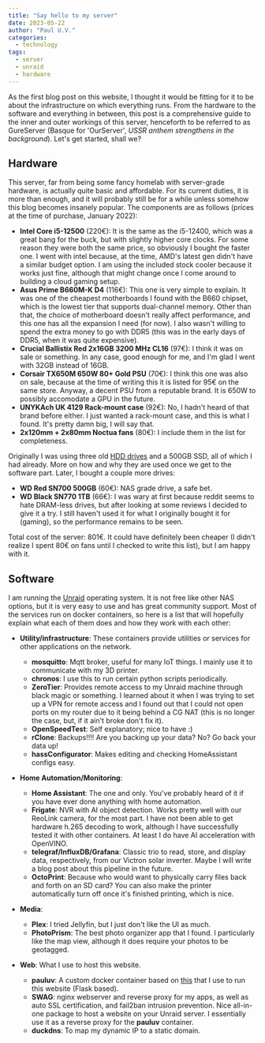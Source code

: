 ```yaml
---
title: "Say hello to my server" 
date: 2023-05-22
author: "Paul U.V."
categories:
  - technology
tags: 
  - server
  - unraid
  - hardware
---
```


As the first blog post on this website, I thought it would be fitting for it to be about the infrastructure on which everything runs. From the hardware to the software and everything in between, this post is a comprehensive guide to the inner and outer workings of this server, henceforth to be referred to as GureServer (Basque for 'OurServer', _USSR anthem strengthens in the background_). Let's get started, shall we?

## Hardware
This server, far from being some fancy homelab with server-grade hardware, is actually quite basic and affordable. For its current duties, it is more than enough, and it will probably still be for a while unless somehow this blog becomes insanely popular. The components are as follows (prices at the time of purchase, January 2022):

- **Intel Core i5-12500** (220€): It is the same as the i5-12400, which was a great bang for the buck, but with slightly higher core clocks. For some reason they were both the same price, so obviously I bought the faster one. I went with intel because, at the time, AMD's latest gen didn't have a similar budget option. I am using the included stock cooler because it works just fine, although that might change once I come around to building a cloud gaming setup.
- **Asus Prime B660M-K D4** (116€): This one is very simple to explain. It was one of the cheapest motherboards I found with the B660 chipset, which is the lowest tier that supports dual-channel memory. Other than that, the choice of motherboard doesn't really affect performance, and this one has all the expansion I need (for now). I also wasn't willing to spend the extra money to go with DDR5 (this was in the early days of DDR5, when it was quite expensive).
- **Crucial Ballistix Red 2x16GB 3200 MHz CL16** (97€): I think it was on sale or something. In any case, good enough for me, and I'm glad I went with 32GB instead of 16GB.
- **Corsair TX650M 650W 80+ Gold PSU** (70€): I think this one was also on sale, because at the time of writing this it is listed for 95€ on the same store. Anyway, a decent PSU from a reputable brand. It is 650W to possibly accomodate a GPU in the future.
- **UNYKAch UK 4129 Rack-mount case** (92€): No, I hadn't heard of that brand before either. I just wanted a rack-mount case, and this is what I found. It's pretty damn big, I will say that.
- **2x120mm + 2x80mm Noctua fans** (80€): I include them in the list for completeness.

Originally I was using three old [HDD drives](https://en.wikipedia.org/wiki/RAS_syndrome) and a 500GB SSD, all of which I had already. More on how and why they are used once we get to the software part. Later, I bought a couple more drives:

- **WD Red SN700 500GB** (60€): NAS grade drive, a safe bet.
- **WD Black SN770 1TB** (66€): I was wary at first because reddit seems to hate DRAM-less drives, but after looking at some reviews I decided to give it a try. I still haven't used it for what I originally bought it for (gaming), so the performance remains to be seen.

Total cost of the server: 801€. It could have definitely been cheaper (I didn't realize I spent 80€ on fans until I checked to write this list), but I am happy with it.

## Software
I am running the [Unraid](https://unraid.net) operating system. It is not free like other NAS options, but it is very easy to use and has great community support. Most of the services run on docker containers, so here is a list that will hopefully explain what each of them does and how they work with each other:

- **Utility/infrastructure**: These containers provide utilities or services for other applications on the network.
  - **mosquitto**: Mqtt broker, useful for many IoT things. I mainly use it to communicate with my 3D printer.
  - **chronos**: I use this to run certain python scripts periodically.
  - **ZeroTier**: Provides remote access to my Unraid machine through black magic or something. I learned about it when I was trying to set up a VPN for remote access and I found out that I could not open ports on my router due to it being behind a CG NAT (this is no longer the case, but, if it ain't broke don't fix it).
  - **OpenSpeedTest**: Self explanatory; nice to have :)
  - **rClone**: Backups!!!! Are you backing up your data? No? Go back your data up!
  - **hassConfigurator**: Makes editing and checking HomeAssistant configs easy.

- **Home Automation/Monitoring**:
  - **Home Assistant**: The one and only. You've probably heard of it if you have ever done anything with home automation.
  - **Frigate**: NVR with AI object detection. Works pretty well with our ReoLink camera, for the most part. I have not been able to get hardware h.265 decoding to work, although I have successfully tested it with other containers. At least I do have AI acceleration with OpenVINO.
  - **telegraf/InfluxDB/Grafana**: Classic trio to read, store, and display data, respectively, from our Victron solar inverter. Maybe I will write a blog post about this pipeline in the future.
  - **OctoPrint**: Because who would want to physically carry files back and forth on an SD card? You can also make the printer automatically turn off once it's finished printing, which is nice.

- **Media**:
  - **Plex**: I tried Jellyfin, but I just don't like the UI as much.
  - **PhotoPrism**: The best photo organizer app that I found. I particularly like the map view, although it does require your photos to be geotagged.

- **Web**: What I use to host this website.
  - **pauluv**: A custom docker container based on [this](https://hub.docker.com/r/tiangolo/meinheld-gunicorn-flask) that I use to run this website (Flask based).
  - **SWAG**: nginx webserver and reverse proxy for my apps, as well as auto SSL certification, and fail2ban intrusion prevention. Nice all-in-one package to host a website on your Unraid server. I essentially use it as a reverse proxy for the **pauluv** container.
  - **duckdns**: To map my dynamic IP to a static domain.
